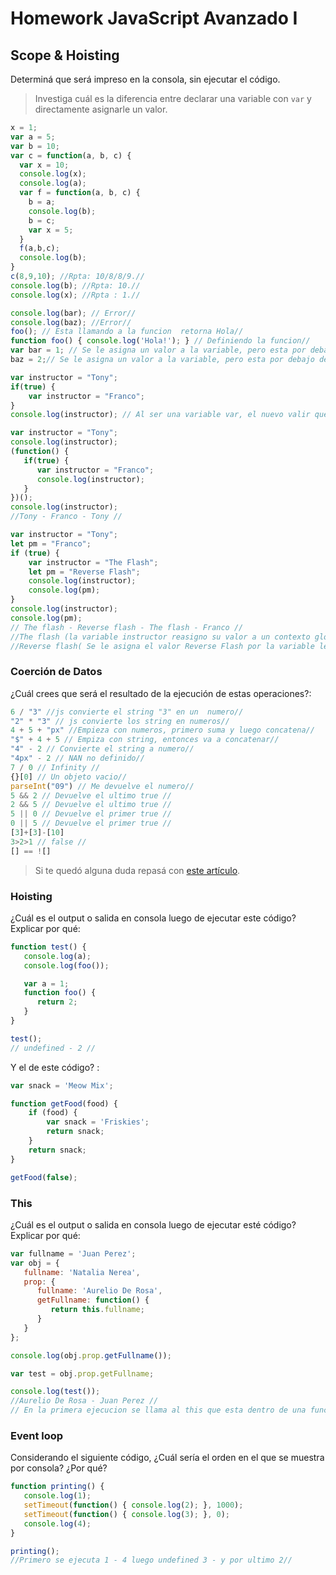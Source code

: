 
# Homework JavaScript Avanzado I

## Scope & Hoisting

Determiná que será impreso en la consola, sin ejecutar el código.

> Investiga cuál es la diferencia entre declarar una variable con `var` y directamente asignarle un valor.

```javascript
x = 1;
var a = 5; 
var b = 10;
var c = function(a, b, c) {
  var x = 10;
  console.log(x);
  console.log(a);
  var f = function(a, b, c) {
    b = a;
    console.log(b);
    b = c;
    var x = 5;
  }
  f(a,b,c);
  console.log(b);
}
c(8,9,10); //Rpta: 10/8/8/9.//
console.log(b); //Rpta: 10.//
console.log(x); //Rpta : 1.//
```

```javascript
console.log(bar); // Error//
console.log(baz); //Error//
foo(); // Esta llamando a la funcion  retorna Hola//
function foo() { console.log('Hola!'); } // Definiendo la funcion//
var bar = 1; // Se le asigna un valor a la variable, pero esta por debajo de la invocacion - error//
baz = 2;// Se le asigna un valor a la variable, pero esta por debajo de la invocacion - error//
```

```javascript
var instructor = "Tony";
if(true) {
    var instructor = "Franco";
}
console.log(instructor); // Al ser una variable var, el nuevo valir que se le asigna al instructor es global//
```

```javascript
var instructor = "Tony";
console.log(instructor);
(function() {
   if(true) {
      var instructor = "Franco";
      console.log(instructor);
   }
})();
console.log(instructor);
//Tony - Franco - Tony //
```

```javascript
var instructor = "Tony";
let pm = "Franco";
if (true) {
    var instructor = "The Flash";
    let pm = "Reverse Flash";
    console.log(instructor);
    console.log(pm);
}
console.log(instructor);
console.log(pm);
// The flash - Reverse flash - The flash - Franco // 
//The flash (la variable instructor reasigno su valor a un contexto global)//
//Reverse flash( Se le asigna el valor Reverse Flash por la variable let)//

```
### Coerción de Datos

¿Cuál crees que será el resultado de la ejecución de estas operaciones?:

```javascript
6 / "3" //js convierte el string "3" en un  numero//
"2" * "3" // js convierte los string en numeros//
4 + 5 + "px" //Empieza con numeros, primero suma y luego concatena// 
"$" + 4 + 5 // Empiza con string, entonces va a concatenar//
"4" - 2 // Convierte el string a numero//
"4px" - 2 // NAN no definido//
7 / 0 // Infinity //
{}[0] // Un objeto vacio//
parseInt("09") // Me devuelve el numero//
5 && 2 // Devuelve el ultimo true //
2 && 5 // Devuelve el ultimo true //
5 || 0 // Devuelve el primer true //
0 || 5 // Devuelve el primer true //
[3]+[3]-[10] 
3>2>1 // false //
[] == ![] 
```

> Si te quedó alguna duda repasá con [este artículo](http://javascript.info/tutorial/object-conversion).


### Hoisting

¿Cuál es el output o salida en consola luego de ejecutar este código? Explicar por qué:

```javascript
function test() {
   console.log(a);
   console.log(foo());

   var a = 1;
   function foo() {
      return 2;
   }
}

test();
// undefined - 2 //
```

Y el de este código? :

```javascript
var snack = 'Meow Mix';

function getFood(food) {
    if (food) {
        var snack = 'Friskies';
        return snack;
    }
    return snack;
}

getFood(false);
```


### This

¿Cuál es el output o salida en consola luego de ejecutar esté código? Explicar por qué:

```javascript
var fullname = 'Juan Perez';
var obj = {
   fullname: 'Natalia Nerea',
   prop: {
      fullname: 'Aurelio De Rosa',
      getFullname: function() {
         return this.fullname;
      }
   }
};

console.log(obj.prop.getFullname());

var test = obj.prop.getFullname;

console.log(test());
//Aurelio De Rosa - Juan Perez //
// En la primera ejecucion se llama al this que esta dentro de una funcion  y en la segunda ejecucion se llama al this que esta en el global//
```

### Event loop

Considerando el siguiente código, ¿Cuál sería el orden en el que se muestra por consola? ¿Por qué?

```javascript
function printing() {
   console.log(1);
   setTimeout(function() { console.log(2); }, 1000);
   setTimeout(function() { console.log(3); }, 0);
   console.log(4);
}

printing();
//Primero se ejecuta 1 - 4 luego undefined 3 - y por ultimo 2//
```

